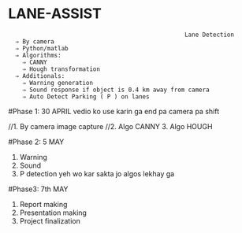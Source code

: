 # LANE-ASSIST
                                                      Lane Detection
      ⇒ By camera
      ⇒ Python/matlab
      ⇒ Algorithms:
        ⇒ CANNY
        ⇒ Hough transformation
      ⇒ Additionals:
        ⇒ Warning generation
        ⇒ Sound response if object is 0.4 km away from camera
        ⇒ Auto Detect Parking ( P ) on lanes


#Phase 1:	30 APRIL vedio ko use karin ga end pa camera pa shift

//1.	By camera image capture
//2.	Algo CANNY
3.  Algo HOUGH

#Phase 2:	5 MAY

1.	Warning
2.	Sound
3. 	P detection yeh wo kar sakta jo algos lekhay ga

#Phase3:	7th MAY

1.	Report making
2.	Presentation making
3. 	Project finalization  
